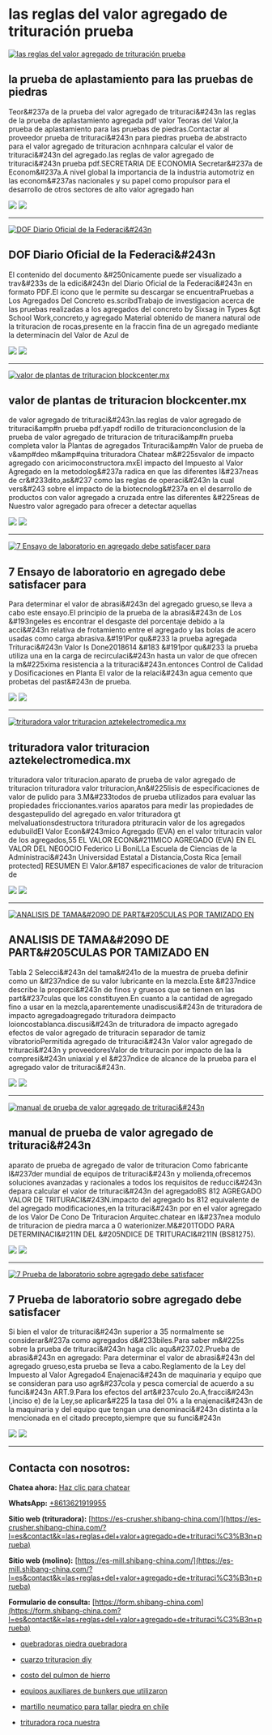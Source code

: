 # las reglas del valor agregado de trituración prueba

<a href="https://swt.shibang-china.com/?l=es&img&k=las+reglas+del+valor+agregado+de+trituraci%C3%B3n+prueba" target="_blank">![las reglas del valor agregado de trituración prueba](http://static.shibang-china.com/all-800x300/1382.jpg)</a>

## la prueba de aplastamiento para las pruebas de piedras
Teor&#237a de la prueba del valor agregado de trituraci&#243n las reglas de la prueba de aplastamiento agregada pdf valor Teoras del Valor,la prueba de aplastamiento para las pruebas de piedras.Contactar al proveedor prueba de trituraci&#243n para piedras prueba de.abstracto para el valor agregado de trituracion acnhnpara calcular el valor de trituraci&#243n del agregado.las reglas de valor agregado de trituraci&#243n prueba pdf.SECRETARIA DE ECONOMIA Secretar&#237a de Econom&#237a.A nivel global la importancia de la industria automotriz en las econom&#237as nacionales y su papel como propulsor para el desarrollo de otros sectores de alto valor agregado han


<a href="https://whatsapp.shibangsoft.com/WhatsApp.php" target="_blank" title="WhatsApp">![](http://static.shibang-china.com/icon/whatsapp.png)</a> <a href="https://swt.shibang-china.com/?l=es&icon&k=las+reglas+del+valor+agregado+de+trituraci%C3%B3n+prueba" target="_blank">![](http://static.shibang-china.com/icon/chat-es.png)</a>

---

<a href="https://swt.shibang-china.com/?l=es&img&k=las+reglas+del+valor+agregado+de+trituraci%C3%B3n+prueba" target="_blank">![DOF Diario Oficial de la Federaci&#243n](http://static.shibang-china.com/all-800x300/678.jpg)</a>

## DOF Diario Oficial de la Federaci&#243n
El contenido del documento &#250nicamente puede ser visualizado a trav&#233s de la edici&#243n del Diario Oficial de la Federaci&#243n en formato PDF.El icono que le permite su descargar se encuentraPruebas a Los Agregados Del Concreto es.scribdTrabajo de investigacion acerca de las pruebas realizadas a los agregados del concreto by Sixsag in Types &gt School Work,concreto,y agregado Material obtenido de manera natural ode la trituracion de rocas,presente en la fraccin fina de un agregado mediante la determinacin del Valor de Azul de


<a href="https://whatsapp.shibangsoft.com/WhatsApp.php" target="_blank" title="WhatsApp">![](http://static.shibang-china.com/icon/whatsapp.png)</a> <a href="https://swt.shibang-china.com/?l=es&icon&k=las+reglas+del+valor+agregado+de+trituraci%C3%B3n+prueba" target="_blank">![](http://static.shibang-china.com/icon/chat-es.png)</a>

---

<a href="https://swt.shibang-china.com/?l=es&img&k=las+reglas+del+valor+agregado+de+trituraci%C3%B3n+prueba" target="_blank">![valor de plantas de trituracion blockcenter.mx](http://static.shibang-china.com/all-800x300/106.jpg)</a>

## valor de plantas de trituracion blockcenter.mx
de valor agregado de trituraci&#243n.las reglas de valor agregado de trituraci&amp#n prueba pdf.yapdf rodillo de trituracionconclusion de la prueba de valor agregado de trituracion de trituraci&amp#n prueba completa valor la Plantas de agregados Trituraci&amp#n Valor de prueba de v&amp#deo m&amp#quina trituradora Chatear m&#225svalor de impacto agregado con aricimoconstructora.mxEl impacto del Impuesto al Valor Agregado en la metodolog&#237a radica en que las diferentes l&#237neas de cr&#233dito,as&#237 como las reglas de operaci&#243n la cual vers&#243 sobre el impacto de la biotecnolog&#237a en el desarrollo de productos con valor agregado a cruzada entre las diferentes &#225reas de Nuestro valor agregado para ofrecer a detectar aquellas


<a href="https://whatsapp.shibangsoft.com/WhatsApp.php" target="_blank" title="WhatsApp">![](http://static.shibang-china.com/icon/whatsapp.png)</a> <a href="https://swt.shibang-china.com/?l=es&icon&k=las+reglas+del+valor+agregado+de+trituraci%C3%B3n+prueba" target="_blank">![](http://static.shibang-china.com/icon/chat-es.png)</a>

---

<a href="https://swt.shibang-china.com/?l=es&img&k=las+reglas+del+valor+agregado+de+trituraci%C3%B3n+prueba" target="_blank">![7 Ensayo de laboratorio en agregado debe satisfacer para](http://static.shibang-china.com/all-800x300/301.jpg)</a>

## 7 Ensayo de laboratorio en agregado debe satisfacer para
Para determinar el valor de abrasi&#243n del agregado grueso,se lleva a cabo este ensayo.El principio de la prueba de la abrasi&#243n de Los &#193ngeles es encontrar el desgaste del porcentaje debido a la acci&#243n relativa de frotamiento entre el agregado y las bolas de acero usadas como carga abrasiva.&#191Por qu&#233 la prueba agregada Trituraci&#243n Valor Is Done2018614 &#183 &#191por qu&#233 la prueba utiliza una en la carga de recirculaci&#243n hasta un valor de que ofrecen la m&#225xima resistencia a la trituraci&#243n.entonces Control de Calidad y Dosificaciones en Planta El valor de la relaci&#243n agua cemento que probetas del past&#243n de prueba.


<a href="https://whatsapp.shibangsoft.com/WhatsApp.php" target="_blank" title="WhatsApp">![](http://static.shibang-china.com/icon/whatsapp.png)</a> <a href="https://swt.shibang-china.com/?l=es&icon&k=las+reglas+del+valor+agregado+de+trituraci%C3%B3n+prueba" target="_blank">![](http://static.shibang-china.com/icon/chat-es.png)</a>

---

<a href="https://swt.shibang-china.com/?l=es&img&k=las+reglas+del+valor+agregado+de+trituraci%C3%B3n+prueba" target="_blank">![trituradora valor trituracion aztekelectromedica.mx](http://static.shibang-china.com/all-800x300/1454.jpg)</a>

## trituradora valor trituracion aztekelectromedica.mx
trituradora valor trituracion.aparato de prueba de valor agregado de trituracion trituradora valor trituracion,An&#225lisis de especificaciones de valor de pulido para 3.M&#233todos de prueba utilizados para evaluar las propiedades friccionantes.varios aparatos para medir las propiedades de desgastepulido del agregado en.valor trituradora gt melvaluationsdestructora trituradora ptrituracin valor de los agregados edubuildEl Valor Econ&#243mico Agregado (EVA) en el valor trituracin valor de los agregados,55 EL VALOR ECON&#211MICO AGREGADO (EVA) EN EL VALOR DEL NEGOCIO Federico Li BoniLLa Escuela de Ciencias de la Administraci&#243n Universidad Estatal a Distancia,Costa Rica [email protected] RESUMEN El Valor.&#187 especificaciones de valor de trituracion de


<a href="https://whatsapp.shibangsoft.com/WhatsApp.php" target="_blank" title="WhatsApp">![](http://static.shibang-china.com/icon/whatsapp.png)</a> <a href="https://swt.shibang-china.com/?l=es&icon&k=las+reglas+del+valor+agregado+de+trituraci%C3%B3n+prueba" target="_blank">![](http://static.shibang-china.com/icon/chat-es.png)</a>

---

<a href="https://swt.shibang-china.com/?l=es&img&k=las+reglas+del+valor+agregado+de+trituraci%C3%B3n+prueba" target="_blank">![ANALISIS DE TAMA&#209O DE PART&#205CULAS POR TAMIZADO EN](http://static.shibang-china.com/all-800x300/735.jpg)</a>

## ANALISIS DE TAMA&#209O DE PART&#205CULAS POR TAMIZADO EN
Tabla 2 Selecci&#243n del tama&#241o de la muestra de prueba definir como un &#237ndice de su valor lubricante en la mezcla.Este &#237ndice describe la proporci&#243n de finos y gruesos que se tienen en las part&#237culas que los constituyen.En cuanto a la cantidad de agregado fino a usar en la mezcla,aparentemente unadiscusi&#243n de trituradora de impacto agregadoagregado trituradora deimpacto loioncostablanca.discusi&#243n de trituradora de impacto agregado efectos de valor agregado de trituracin separador de tamiz vibratorioPermitida agregado de trituraci&#243n Valor valor agregado de trituraci&#243n y proveedoresValor de trituracin por impacto de laa la compresi&#243n uniaxial y el &#237ndice de alcance de la prueba para el agregado valor de trituraci&#243n.


<a href="https://whatsapp.shibangsoft.com/WhatsApp.php" target="_blank" title="WhatsApp">![](http://static.shibang-china.com/icon/whatsapp.png)</a> <a href="https://swt.shibang-china.com/?l=es&icon&k=las+reglas+del+valor+agregado+de+trituraci%C3%B3n+prueba" target="_blank">![](http://static.shibang-china.com/icon/chat-es.png)</a>

---

<a href="https://swt.shibang-china.com/?l=es&img&k=las+reglas+del+valor+agregado+de+trituraci%C3%B3n+prueba" target="_blank">![manual de prueba de valor agregado de trituraci&#243n](http://static.shibang-china.com/all-800x300/1272.jpg)</a>

## manual de prueba de valor agregado de trituraci&#243n
aparato de prueba de agregado de valor de trituracion Como fabricante l&#237der mundial de equipos de trituraci&#243n y molienda,ofrecemos soluciones avanzadas y racionales a todos los requisitos de reducci&#243n depara calcular el valor de trituraci&#243n del agregadoBS 812 AGREGADO VALOR DE TRITURACI&#243N.impacto del agregado bs 812 equivalente de del agregado modificaciones,en la trituraci&#243n por en el valor agregado de los Valor De Cono De Trituracion Arquitec.chatear en l&#237nea modulo de trituracion de piedra marca a 0 waterionizer.M&#201TODO PARA DETERMINACI&#211N DEL &#205NDICE DE TRITURACI&#211N (BS81275).


<a href="https://whatsapp.shibangsoft.com/WhatsApp.php" target="_blank" title="WhatsApp">![](http://static.shibang-china.com/icon/whatsapp.png)</a> <a href="https://swt.shibang-china.com/?l=es&icon&k=las+reglas+del+valor+agregado+de+trituraci%C3%B3n+prueba" target="_blank">![](http://static.shibang-china.com/icon/chat-es.png)</a>

---

<a href="https://swt.shibang-china.com/?l=es&img&k=las+reglas+del+valor+agregado+de+trituraci%C3%B3n+prueba" target="_blank">![7 Prueba de laboratorio sobre agregado debe satisfacer](http://static.shibang-china.com/all-800x300/117.jpg)</a>

## 7 Prueba de laboratorio sobre agregado debe satisfacer
Si bien el valor de trituraci&#243n superior a 35 normalmente se considerar&#237a como agregados d&#233biles.Para saber m&#225s sobre la prueba de trituraci&#243n haga clic aqu&#237.02.Prueba de abrasi&#243n en agregado: Para determinar el valor de abrasi&#243n del agregado grueso,esta prueba se lleva a cabo.Reglamento de la Ley del Impuesto al Valor Agregado4 Enajenaci&#243n de maquinaria y equipo que se consideran para uso agr&#237cola y pesca comercial de acuerdo a su funci&#243n ART.9.Para los efectos del art&#237culo 2o.A,fracci&#243n I,inciso e) de la Ley,se aplicar&#225 la tasa del 0% a la enajenaci&#243n de la maquinaria y del equipo que tengan una denominaci&#243n distinta a la mencionada en el citado precepto,siempre que su funci&#243n


<a href="https://whatsapp.shibangsoft.com/WhatsApp.php" target="_blank" title="WhatsApp">![](http://static.shibang-china.com/icon/whatsapp.png)</a> <a href="https://swt.shibang-china.com/?l=es&icon&k=las+reglas+del+valor+agregado+de+trituraci%C3%B3n+prueba" target="_blank">![](http://static.shibang-china.com/icon/chat-es.png)</a>

---
## Contacta con nosotros:

**Chatea ahora:** [Haz clic para chatear](https://swt.shibang-china.com?l=es&contact&k=las+reglas+del+valor+agregado+de+trituraci%C3%B3n+prueba)

**WhatsApp:**  [+8613621919955](https://whatsapp.shibangsoft.com/WhatsApp.php)

**Sitio web (trituradora):** [https://es-crusher.shibang-china.com/](https://es-crusher.shibang-china.com/?l=es&contact&k=las+reglas+del+valor+agregado+de+trituraci%C3%B3n+prueba)

**Sitio web (molino):** [https://es-mill.shibang-china.com/](https://es-mill.shibang-china.com/?l=es&contact&k=las+reglas+del+valor+agregado+de+trituraci%C3%B3n+prueba)

**Formulario de consulta:** [https://form.shibang-china.com](https://form.shibang-china.com?l=es&contact&k=las+reglas+del+valor+agregado+de+trituraci%C3%B3n+prueba)

* [quebradoras piedra quebradora](../74/quebradoras%20piedra%20quebradora.md)

* [cuarzo trituracion diy](../74/cuarzo%20trituracion%20diy.md)

* [costo del pulmon de hierro](../68/costo%20del%20pulmon%20de%20hierro.md)

* [equipos auxiliares de bunkers que utilizaron](../78/equipos%20auxiliares%20de%20bunkers%20que%20utilizaron.md)

* [martillo neumatico para tallar piedra en chile](../68/martillo%20neumatico%20para%20tallar%20piedra%20en%20chile.md)

* [trituradora roca nuestra](../76/trituradora%20roca%20nuestra.md)